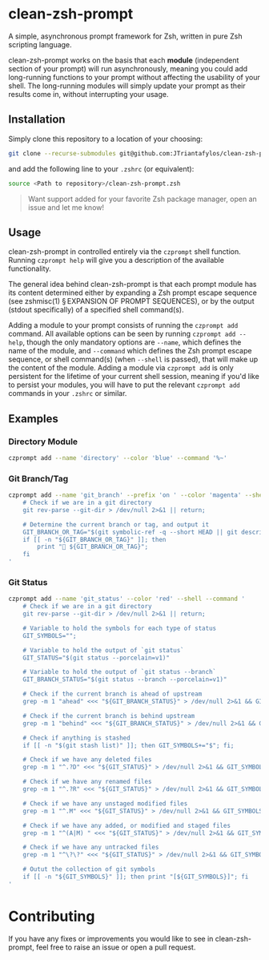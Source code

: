 # clean-zsh-prompt

A simple, asynchronous prompt framework for Zsh, written in pure Zsh scripting language.

clean-zsh-prompt works on the basis that each **module** (independent section of your prompt) will run asynchronously, meaning you could add long-running functions to your prompt without affecting the usability of your shell. The long-running modules will simply update your prompt as their results come in, without interrupting your usage.

## Installation

Simply clone this repository to a location of your choosing:

```sh
git clone --recurse-submodules git@github.com:JTriantafylos/clean-zsh-prompt.git
```

and add the following line to your `.zshrc` (or equivalent):

```sh
source <Path to repository>/clean-zsh-prompt.zsh
```

> Want support added for your favorite Zsh package manager, open an issue and let me know!

## Usage

clean-zsh-prompt in controlled entirely via the `czprompt` shell function. Running `czprompt help` will give you a description of the available functionality.

The general idea behind clean-zsh-prompt is that each prompt module has its content determined either by expanding a Zsh prompt escape sequence (see zshmisc(1) § EXPANSION OF PROMPT SEQUENCES), or by the output (stdout specifically) of a specified shell command(s).

Adding a module to your prompt consists of running the `czprompt add` command. All available options can be seen by running `czprompt add --help`, though the only mandatory options are `--name`, which defines the name of the module, and `--command` which defines the Zsh prompt escape sequence, or shell command(s) (when `--shell` is passed), that will make up the content of the module. Adding a module via `czprompt add` is only persistent for the lifetime of your current shell session, meaning if you'd like to persist your modules, you will have to put the relevant `czprompt add` commands in your `.zshrc` or similar.

## Examples

### Directory Module

```sh
czprompt add --name 'directory' --color 'blue' --command '%~'
```

### Git Branch/Tag

```sh
czprompt add --name 'git_branch' --prefix 'on ' --color 'magenta' --shell --command '
    # Check if we are in a git directory
    git rev-parse --git-dir > /dev/null 2>&1 || return;

    # Determine the current branch or tag, and output it
    GIT_BRANCH_OR_TAG="$(git symbolic-ref -q --short HEAD || git describe --tags --exact-match)";
    if [[ -n "${GIT_BRANCH_OR_TAG}" ]]; then
        print " ${GIT_BRANCH_OR_TAG}";
    fi
'
```

### Git Status

```sh
czprompt add --name 'git_status' --color 'red' --shell --command '
    # Check if we are in a git directory
    git rev-parse --git-dir > /dev/null 2>&1 || return;

    # Variable to hold the symbols for each type of status
    GIT_SYMBOLS="";

    # Variable to hold the output of `git status`
    GIT_STATUS="$(git status --porcelain=v1)"

    # Variable to hold the output of `git status --branch`
    GIT_BRANCH_STATUS="$(git status --branch --porcelain=v1)"

    # Check if the current branch is ahead of upstream
    grep -m 1 "ahead" <<< "${GIT_BRANCH_STATUS}" > /dev/null 2>&1 && GIT_SYMBOLS+="↑";

    # Check if the current branch is behind upstream
    grep -m 1 "behind" <<< "${GIT_BRANCH_STATUS}" > /dev/null 2>&1 && GIT_SYMBOLS+="↓";

    # Check if anything is stashed
    if [[ -n "$(git stash list)" ]]; then GIT_SYMBOLS+="$"; fi;

    # Check if we have any deleted files
    grep -m 1 "^.?D" <<< "${GIT_STATUS}" > /dev/null 2>&1 && GIT_SYMBOLS+="✘";

    # Check if we have any renamed files
    grep -m 1 "^.?R" <<< "${GIT_STATUS}" > /dev/null 2>&1 && GIT_SYMBOLS+="»";

    # Check if we have any unstaged modified files
    grep -m 1 "^.M" <<< "${GIT_STATUS}" > /dev/null 2>&1 && GIT_SYMBOLS+="!";

    # Check if we have any added, or modified and staged files
    grep -m 1 "^(A|M) " <<< "${GIT_STATUS}" > /dev/null 2>&1 && GIT_SYMBOLS+="+";

    # Check if we have any untracked files
    grep -m 1 "^\?\?" <<< "${GIT_STATUS}" > /dev/null 2>&1 && GIT_SYMBOLS+="?";

    # Outut the collection of git symbols
    if [[ -n "${GIT_SYMBOLS}" ]]; then print "[${GIT_SYMBOLS}]"; fi
'
```

# Contributing

If you have any fixes or improvements you would like to see in clean-zsh-prompt, feel free to raise an issue or open a pull request.
